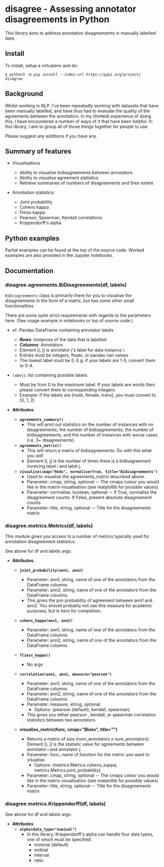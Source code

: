 # disagree - Assessing annotator disagreements in Python

This library aims to address annotation disagreements in manually labelled data.

## Install

To install, setup a virtualenv and do:

`$ python3 -m pip install --index-url https://pypi.org/project/ disagree`

## Background

Whilst working in NLP, I've been repeatedly working with datasets that have been manually labelled, and have thus had to evaluate the quality of the agreements between the annotators. In my (limited) experience of doing this, I have encountered a number of ways of it that have been helpful. In this library, I aim to group all of those things together for people to use.

Please suggest any additions if you have any.

## Summary of features

* Visualisations
  * Ability to visualise bidisagreements between annotators
  * Ability to visualise agreement statistics
  * Retrieve summaries of numbers of disagreements and their extent

* Annotation statistics:
  * Joint probability
  * Cohens kappa
  * Fleiss kappa
  * Pearson, Spearman, Kendall correlations
  * Krippendorff's alpha

## Python examples

Partial examples can be found at the top of the source code. Worked examples are also provided in the Jupyter notebooks.

## Documentation

### **disagree.agreements.BiDisagreements(df, labels)**

`BiDisagreements` class is primarily there for you to visualise the disagreements in the form of a matrix, but has some other small functionalities.

There are some quite strict requirements with regards to the parameters here. (See usage example in notebooks or top of source code.)

* `df`: Pandas DataFrame containing annotator labels
  * ***Rows***: Instances of the data that is labelled
  * ***Columns***: Annotators
  * Element [i, j] is annotator j's label for data instance i.
  * Entries must be integers, floats, or pandas nan values
  * The lowest label must be 0. E.g. if your labels are 1-5, convert them to 0-4.

* `labels`: list containing possible labels
  * Must be from 0 to the maximum label. If your labels are words then please convert them to corresponding integers.
  * Example: If the labels are [male, female, trans], you must convert to [0, 1, 2]

* **Attributes**:
  * **`agreements_summary()`**
    * This will print out statistics on the number of instances with no disagreements, the number of bidisagreements, the number of tridisagreements, and the number of instances with worse cases (i.e. 3+ disagreements).
  * **`agreements_matrix()`**
    * This will return a matrix of bidisagreements. Do with this what you will!
    * Element [i, j] is the number of times there is a bidisagreement involving label i and label j.
  * **`visualise(cmap="Reds", normalise=True, title="Bidisagreements")`**
    * Used to visualise the agreements_matrix described above.
    * Parameter: cmap, string, optional -- The cmaps colour you would like in the matrix visualisation (see matplotlib for possible values)
    * Parameter: normalise, boolean, optional -- If True, normalise the disagreement counts. If False, present absolute disagreement counts
    * Parameter: title, string, optional -- Title for the disagreements matrix

### **disagree.metrics.Metrics(df, labels)**

This module gives you access to a number of metrics typically used for annotation disagreement statistics.

See above for df and labels args.

* **Attributes**:
  * **`joint_probability(ann1, ann2)`**
    * Parameter: ann1, string, name of one of the annotators from the DataFrame columns
    * Parameter: ann2, string, name of one of the annotators from the DataFrame columns
    * This gives the join probability of agreement between ann1 and ann2. You should probably not use this measure for academic purposes, but is here for completion.

  * **`cohens_kappa(ann1, ann2)`**:
    * Parameter: ann1, string, name of one of the annotators from the DataFrame columns
    * Parameter: ann2, string, name of one of the annotators from the DataFrame columns

  * **`fliess_kappa()`**
    * No args

  * **`correlation(ann1, ann2, measure="pearson")`**
    * Parameter: ann1, string, name of one of the annotators from the DataFrame columns
    * Parameter: ann2, string, name of one of the annotators from the DataFrame columns
    * Paramater: measure, string, optional
      * Options: (pearson (default), kendall, spearman)
    * This gives you either pearson , kendall, or spearman correlation statistics between two annotators

  * **visualise_metric(func, cmap="Blues", title="")**
    * Returns a matrix of size (num_annotators x num_annotators). Element [i, j] is the statistic value for agreements between annotator i and annotator j.
    * Parameter: func, name of function for the metric you want to visualise.
      * Options: (metrics.Metrics.cohens_kappa, metrics.Metrics.joint_probability)
    * Parameter: cmap, string, optional -- The cmaps colour you would like in the matrix visualisation (see matplotlib for possible values)
    * Parameter: title, string, optional -- Title for the disagreements matrix

### **disagree.metrics.Krippendorff(df, labels)**

See above for df and labels args.

* **Attributes**
  * **`alpha(data_type="nominal")`**
    * In this library, Krippendorff's alpha can handle four data types, one of which must be specified:
      * nominal (default)
      * ordinal
      * interval
      * ratio
